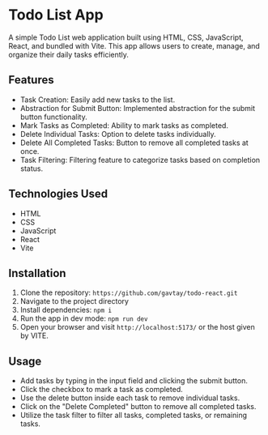 # Todo List App

A simple Todo List web application built using HTML, CSS, JavaScript, React, and bundled with Vite. This app allows users to create, manage, and organize their daily tasks efficiently.

## Features
- Task Creation: Easily add new tasks to the list.
- Abstraction for Submit Button: Implemented abstraction for the submit button functionality.
- Mark Tasks as Completed: Ability to mark tasks as completed.
- Delete Individual Tasks: Option to delete tasks individually.
- Delete All Completed Tasks: Button to remove all completed tasks at once.
- Task Filtering: Filtering feature to categorize tasks based on completion status.

## Technologies Used
- HTML
- CSS
- JavaScript
- React
- Vite

## Installation
1. Clone the repository: 
    `https://github.com/gavtay/todo-react.git`
2. Navigate to the project directory
3. Install dependencies:
    `npm i`
4. Run the app in dev mode:
    `npm run dev`
5. Open your browser and visit `http://localhost:5173/` or the host given by VITE.



## Usage
- Add tasks by typing in the input field and clicking the submit button.
- Click the checkbox to mark a task as completed.
- Use the delete button inside each task to remove individual tasks.
- Click on the "Delete Completed" button to remove all completed tasks.
- Utilize the task filter to filter all tasks, completed tasks, or remaining tasks.

